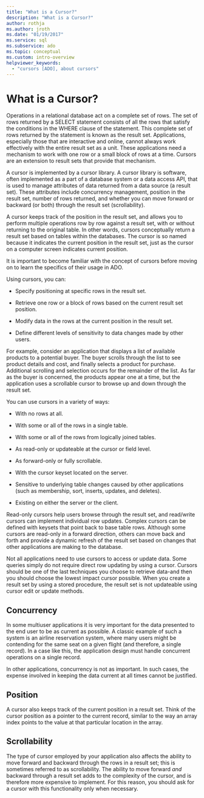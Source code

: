 ```yaml
---
title: "What is a Cursor?"
description: "What is a Cursor?"
author: rothja
ms.author: jroth
ms.date: "01/19/2017"
ms.service: sql
ms.subservice: ado
ms.topic: conceptual
ms.custom: intro-overview
helpviewer_keywords:
  - "cursors [ADO], about cursors"
---
```

# What is a Cursor?
Operations in a relational database act on a complete set of rows. The set of rows returned by a SELECT statement consists of all the rows that satisfy the conditions in the WHERE clause of the statement. This complete set of rows returned by the statement is known as the result set. Applications, especially those that are interactive and online, cannot always work effectively with the entire result set as a unit. These applications need a mechanism to work with one row or a small block of rows at a time. Cursors are an extension to result sets that provide that mechanism.  
  
 A cursor is implemented by a cursor library. A cursor library is software, often implemented as a part of a database system or a data access API, that is used to manage attributes of data returned from a data source (a result set). These attributes include concurrency management, position in the result set, number of rows returned, and whether you can move forward or backward (or both) through the result set (scrollability).  
  
 A cursor keeps track of the position in the result set, and allows you to perform multiple operations row by row against a result set, with or without returning to the original table. In other words, cursors conceptually return a result set based on tables within the databases. The cursor is so named because it indicates the current position in the result set, just as the cursor on a computer screen indicates current position.  
  
 It is important to become familiar with the concept of cursors before moving on to learn the specifics of their usage in ADO.  
  
 Using cursors, you can:  
  
-   Specify positioning at specific rows in the result set.  
  
-   Retrieve one row or a block of rows based on the current result set position.  
  
-   Modify data in the rows at the current position in the result set.  
  
-   Define different levels of sensitivity to data changes made by other users.  
  
 For example, consider an application that displays a list of available products to a potential buyer. The buyer scrolls through the list to see product details and cost, and finally selects a product for purchase. Additional scrolling and selection occurs for the remainder of the list. As far as the buyer is concerned, the products appear one at a time, but the application uses a scrollable cursor to browse up and down through the result set.  
  
 You can use cursors in a variety of ways:  
  
-   With no rows at all.  
  
-   With some or all of the rows in a single table.  
  
-   With some or all of the rows from logically joined tables.  
  
-   As read-only or updateable at the cursor or field level.  
  
-   As forward-only or fully scrollable.  
  
-   With the cursor keyset located on the server.  
  
-   Sensitive to underlying table changes caused by other applications (such as membership, sort, inserts, updates, and deletes).  
  
-   Existing on either the server or the client.  
  
 Read-only cursors help users browse through the result set, and read/write cursors can implement individual row updates. Complex cursors can be defined with keysets that point back to base table rows. Although some cursors are read-only in a forward direction, others can move back and forth and provide a dynamic refresh of the result set based on changes that other applications are making to the database.  
  
 Not all applications need to use cursors to access or update data. Some queries simply do not require direct row updating by using a cursor. Cursors should be one of the last techniques you choose to retrieve data-and then you should choose the lowest impact cursor possible. When you create a result set by using a stored procedure, the result set is not updateable using cursor edit or update methods.  
  
## Concurrency  
 In some multiuser applications it is very important for the data presented to the end user to be as current as possible. A classic example of such a system is an airline reservation system, where many users might be contending for the same seat on a given flight (and therefore, a single record). In a case like this, the application design must handle concurrent operations on a single record.  
  
 In other applications, concurrency is not as important. In such cases, the expense involved in keeping the data current at all times cannot be justified.  
  
## Position  
 A cursor also keeps track of the current position in a result set. Think of the cursor position as a pointer to the current record, similar to the way an array index points to the value at that particular location in the array.  
  
## Scrollability  
 The type of cursor employed by your application also affects the ability to move forward and backward through the rows in a result set; this is sometimes referred to as scrollability. The ability to move forward *and* backward through a result set adds to the complexity of the cursor, and is therefore more expensive to implement. For this reason, you should ask for a cursor with this functionality only when necessary.
